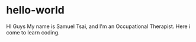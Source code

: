 # hello-world

HI Guys 
My name is Samuel Tsai, and I'm an Occupational Therapist.
Here i come to learn coding. 
